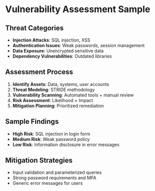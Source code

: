 # Vulnerability Assessment Sample

## Threat Categories
- **Injection Attacks**: SQL injection, XSS
- **Authentication Issues**: Weak passwords, session management
- **Data Exposure**: Unencrypted sensitive data
- **Dependency Vulnerabilities**: Outdated libraries

## Assessment Process
1. **Identify Assets**: Data, systems, user accounts
2. **Threat Modeling**: STRIDE methodology
3. **Vulnerability Scanning**: Automated tools + manual review
4. **Risk Assessment**: Likelihood × Impact
5. **Mitigation Planning**: Prioritized remediation

## Sample Findings
- **High Risk**: SQL injection in login form
- **Medium Risk**: Weak password policy
- **Low Risk**: Information disclosure in error messages

## Mitigation Strategies
- Input validation and parameterized queries
- Strong password requirements and MFA
- Generic error messages for users

